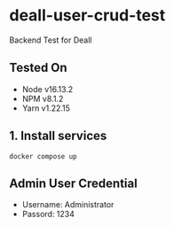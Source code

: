 # deall-user-crud-test

Backend Test for Deall

## Tested On

- Node v16.13.2
- NPM v8.1.2
- Yarn v1.22.15

## 1. Install services

`docker compose up`

## Admin User Credential

- Username: Administrator
- Passord: 1234

